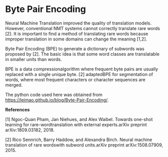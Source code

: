 # Byte Pair Encoding

Neural Machine Translation improved the  quality of translation models. However, conventional NMT systems cannot correctly translate rare words [2].   It is important to find a method of translating rare words because improper translation in some domains can change the meaning [1,2]. 

Byte Pair Encoding (BPE) to generate a dictionary of subwords was proposed by [2]. The basic idea is that some word classes are translatable in smaller units than words.

BPE is a data compressionalgorithm where frequent byte pairs are usually replaced with a single unique byte. [2] adaptedBPE for segmentation of words, where most frequent characters or character sequences are merged.

The python code used here was obtained from https://leimao.github.io/blog/Byte-Pair-Encoding/.

**References**

[1] Ngoc-Quan  Pham,  Jan  Niehues,  and  Alex  Waibel.   Towards  one-shot  learning  for  rare-wordtranslation with external experts.arXiv preprint arXiv:1809.03182, 2018.

[2]  Rico Sennrich, Barry Haddow, and Alexandra Birch.  Neural machine translation of rare wordswith subword units.arXiv preprint arXiv:1508.07909, 2015.
